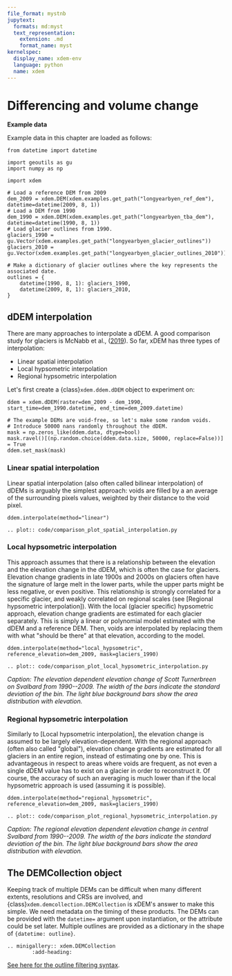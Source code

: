 ```yaml
---
file_format: mystnb
jupytext:
  formats: md:myst
  text_representation:
    extension: .md
    format_name: myst
kernelspec:
  display_name: xdem-env
  language: python
  name: xdem
---
```

# Differencing and volume change

**Example data**

Example data in this chapter are loaded as follows:

```{code-cell} ipython3
from datetime import datetime

import geoutils as gu
import numpy as np

import xdem

# Load a reference DEM from 2009
dem_2009 = xdem.DEM(xdem.examples.get_path("longyearbyen_ref_dem"), datetime=datetime(2009, 8, 1))
# Load a DEM from 1990
dem_1990 = xdem.DEM(xdem.examples.get_path("longyearbyen_tba_dem"), datetime=datetime(1990, 8, 1))
# Load glacier outlines from 1990.
glaciers_1990 = gu.Vector(xdem.examples.get_path("longyearbyen_glacier_outlines"))
glaciers_2010 = gu.Vector(xdem.examples.get_path("longyearbyen_glacier_outlines_2010"))

# Make a dictionary of glacier outlines where the key represents the associated date.
outlines = {
    datetime(1990, 8, 1): glaciers_1990,
    datetime(2009, 8, 1): glaciers_2010,
}
```

## dDEM interpolation

There are many approaches to interpolate a dDEM.
A good comparison study for glaciers is McNabb et al., ([2019](https://doi.org/10.5194/tc-13-895-2019)).
So far, xDEM has three types of interpolation:

- Linear spatial interpolation
- Local hypsometric interpolation
- Regional hypsometric interpolation

Let's first create a {class}`xdem.ddem.dDEM` object to experiment on:

```{code-cell} ipython3
ddem = xdem.dDEM(raster=dem_2009 - dem_1990, start_time=dem_1990.datetime, end_time=dem_2009.datetime)

# The example DEMs are void-free, so let's make some random voids.
# Introduce 50000 nans randomly throughout the dDEM.
mask = np.zeros_like(ddem.data, dtype=bool)
mask.ravel()[(np.random.choice(ddem.data.size, 50000, replace=False))] = True
ddem.set_mask(mask)
```

### Linear spatial interpolation

Linear spatial interpolation (also often called bilinear interpolation) of dDEMs is arguably the simplest approach: voids are filled by a an average of the surrounding pixels values, weighted by their distance to the void pixel.

```{code-cell} ipython3
ddem.interpolate(method="linear")
```

```{eval-rst}
.. plot:: code/comparison_plot_spatial_interpolation.py

```

### Local hypsometric interpolation

This approach assumes that there is a relationship between the elevation and the elevation change in the dDEM, which is often the case for glaciers.
Elevation change gradients in late 1900s and 2000s on glaciers often have the signature of large melt in the lower parts, while the upper parts might be less negative, or even positive.
This relationship is strongly correlated for a specific glacier, and weakly correlated on regional scales (see [Regional hypsometric interpolation]).
With the local (glacier specific) hypsometric approach, elevation change gradients are estimated for each glacier separately.
This is simply a linear or polynomial model estimated with the dDEM and a reference DEM.
Then, voids are interpolated by replacing them with what "should be there" at that elevation, according to the model.

```{code-cell} ipython3
ddem.interpolate(method="local_hypsometric", reference_elevation=dem_2009, mask=glaciers_1990)
```

```{eval-rst}
.. plot:: code/comparison_plot_local_hypsometric_interpolation.py

```

*Caption: The elevation dependent elevation change of Scott Turnerbreen on Svalbard from 1990--2009. The width of the bars indicate the standard deviation of the bin. The light blue background bars show the area distribution with elevation.*

### Regional hypsometric interpolation

Similarly to [Local hypsometric interpolation], the elevation change is assumed to be largely elevation-dependent.
With the regional approach (often also called "global"), elevation change gradients are estimated for all glaciers in an entire region, instead of estimating one by one.
This is advantageous in respect to areas where voids are frequent, as not even a single dDEM value has to exist on a glacier in order to reconstruct it.
Of course, the accuracy of such an averaging is much lower than if the local hypsometric approach is used (assuming it is possible).

```{code-cell} ipython3
ddem.interpolate(method="regional_hypsometric", reference_elevation=dem_2009, mask=glaciers_1990)
```

```{eval-rst}
.. plot:: code/comparison_plot_regional_hypsometric_interpolation.py

```

*Caption: The regional elevation dependent elevation change in central Svalbard from 1990--2009. The width of the bars indicate the standard deviation of the bin. The light blue background bars show the area distribution with elevation.*

## The DEMCollection object

Keeping track of multiple DEMs can be difficult when many different extents, resolutions and CRSs are involved, and {class}`xdem.demcollection.DEMCollection` is xDEM's answer to make this simple.
We need metadata on the timing of these products.
The DEMs can be provided with the `datetime=` argument upon instantiation, or the attribute could be set later.
Multiple outlines are provided as a dictionary in the shape of `{datetime: outline}`.

```{eval-rst}
.. minigallery:: xdem.DEMCollection
        :add-heading:
```

[See here for the outline filtering syntax](https://pandas.pydata.org/docs/reference/api/pandas.DataFrame.query.html).
